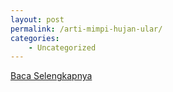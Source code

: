 ```yaml
---
layout: post
permalink: /arti-mimpi-hujan-ular/
categories:
    - Uncategorized
---
```


[Baca Selengkapnya](/01)